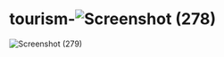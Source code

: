 # tourism-![Screenshot (278)](https://user-images.githubusercontent.com/96107612/169651286-b82432e3-4858-437e-962a-96f1ba0aa5ee.png)

![Screenshot (279)](https://user-images.githubusercontent.com/96107612/169651462-be7533d5-4dc7-4344-82e1-20eb8e632e70.png)
